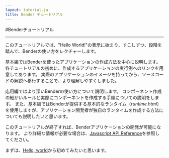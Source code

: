 ```yaml
---
layout: tutorial.ja
title: Bender チュートリアル
---
```

#Benderチュートリアル

-----

このチュートリアルでは、"Hello World!"の表示に始まり、すこしずつ、段階を踏んで、Benderの使い方をレクチャーします。

基本編ではBenderを使ったアプリケーションの作成方法を中心に説明します。
各チュートリアルの初めに、作成するアプリケーションの実行例へのリンクを用意してあります。
実際のアプリケーションのイメージを持ってから、ソースコードの解説へ移行することで、より理解しやすくしました。

応用編ではより深いBenderの使い方について説明します。
コンポーネント作成の細かいルールと実際にコンポーネントを作成する手順についての説明をします。
また、基本編ではBenderが提供する基本的なランタイム（*runtime.html*）を使用しますが、アプリケーション開発者が独自のランタイムを作成する方法についても説明したいと思います。

このチュートリアルが終了すれば、Benderアプリケーションの開発が可能になります。
より詳細な情報が必要な場合は、[Javascript API Reference](https://github.com/bendr/bender/blob/master/dom/api.md)を参照してください。

まずは、[Hello, world](hello-world.ja.html)から初めてみたいと思います。

